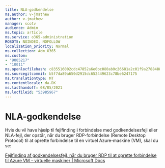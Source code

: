 ```yaml
---
title: NLA-godkendelse
ms.author: v-jmathew
author: v-jmathew
manager: scotv
audience: Admin
ms.topic: article
ms.service: o365-administration
ROBOTS: NOINDEX, NOFOLLOW
localization_priority: Normal
ms.collection: Adm_O365
ms.custom:
- "9005217"
- "10011"
ms.openlocfilehash: c835516002cdc47852a6e0bc080ab0c26681a2c01f9a2788488cad092d347aca
ms.sourcegitcommit: b5f7da89a650d2915dc652449623c78be6247175
ms.translationtype: MT
ms.contentlocale: da-DK
ms.lasthandoff: 08/05/2021
ms.locfileid: "53985967"
---
```

# <a name="nla-authentication"></a>NLA-godkendelse

Hvis du vil have hjælp til fejlfinding i forbindelse med godkendelsesfejl eller NLA-fejl, der opstår, når du bruger RDP-forbindelse (Remote Desktop Protocol) til at oprette forbindelse til en virtuel Azure-maskine (VM), skal du se:

[Fejlfinding af godkendelsesfejl, når du bruger RDP til at oprette forbindelse til Azure VM – virtuelle maskiner | Microsoft Docs](https://docs.microsoft.com/troubleshoot/azure/virtual-machines/cannot-connect-rdp-azure-vm)

